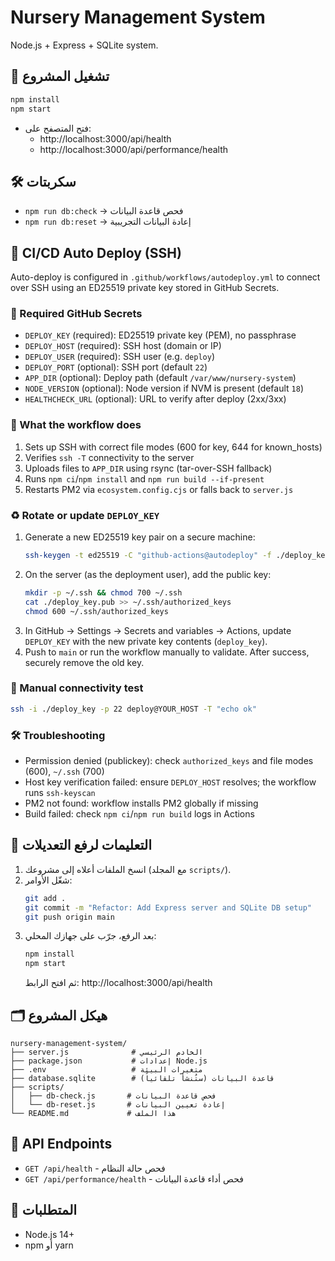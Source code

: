 # Nursery Management System

Node.js + Express + SQLite system.

## 🚀 تشغيل المشروع
```bash
npm install
npm start
```

- فتح المتصفح على:
  - http://localhost:3000/api/health
  - http://localhost:3000/api/performance/health

## 🛠️ سكربتات
- `npm run db:check` → فحص قاعدة البيانات
- `npm run db:reset` → إعادة البيانات التجريبية

## 🔄 CI/CD Auto Deploy (SSH)

Auto-deploy is configured in `.github/workflows/autodeploy.yml` to connect over SSH using an ED25519 private key stored in GitHub Secrets.

### 🔐 Required GitHub Secrets
- `DEPLOY_KEY` (required): ED25519 private key (PEM), no passphrase
- `DEPLOY_HOST` (required): SSH host (domain or IP)
- `DEPLOY_USER` (required): SSH user (e.g. `deploy`)
- `DEPLOY_PORT` (optional): SSH port (default `22`)
- `APP_DIR` (optional): Deploy path (default `/var/www/nursery-system`)
- `NODE_VERSION` (optional): Node version if NVM is present (default `18`)
- `HEALTHCHECK_URL` (optional): URL to verify after deploy (2xx/3xx)

### 🚀 What the workflow does
1. Sets up SSH with correct file modes (600 for key, 644 for known_hosts)
2. Verifies `ssh -T` connectivity to the server
3. Uploads files to `APP_DIR` using rsync (tar-over-SSH fallback)
4. Runs `npm ci`/`npm install` and `npm run build --if-present`
5. Restarts PM2 via `ecosystem.config.cjs` or falls back to `server.js`

### ♻️ Rotate or update `DEPLOY_KEY`
1. Generate a new ED25519 key pair on a secure machine:
   ```bash
   ssh-keygen -t ed25519 -C "github-actions@autodeploy" -f ./deploy_key -N ""
   ```
2. On the server (as the deployment user), add the public key:
   ```bash
   mkdir -p ~/.ssh && chmod 700 ~/.ssh
   cat ./deploy_key.pub >> ~/.ssh/authorized_keys
   chmod 600 ~/.ssh/authorized_keys
   ```
3. In GitHub → Settings → Secrets and variables → Actions, update `DEPLOY_KEY` with the new private key contents (`deploy_key`).
4. Push to `main` or run the workflow manually to validate. After success, securely remove the old key.

### 🧪 Manual connectivity test
```bash
ssh -i ./deploy_key -p 22 deploy@YOUR_HOST -T "echo ok"
```

### 🛠️ Troubleshooting
- Permission denied (publickey): check `authorized_keys` and file modes (600), `~/.ssh` (700)
- Host key verification failed: ensure `DEPLOY_HOST` resolves; the workflow runs `ssh-keyscan`
- PM2 not found: workflow installs PM2 globally if missing
- Build failed: check `npm ci`/`npm run build` logs in Actions

## 📌 التعليمات لرفع التعديلات
1. انسخ الملفات أعلاه إلى مشروعك (مع المجلد `scripts/`).  
2. شغّل الأوامر:  
   ```bash
   git add .
   git commit -m "Refactor: Add Express server and SQLite DB setup"
   git push origin main
   ```
3. بعد الرفع، جرّب على جهازك المحلي:
   ```bash
   npm install
   npm start
   ```
   ثم افتح الرابط: http://localhost:3000/api/health

## 🗂️ هيكل المشروع
```
nursery-management-system/
├── server.js              # الخادم الرئيسي
├── package.json           # إعدادات Node.js
├── .env                   # متغيرات البيئة
├── database.sqlite        # قاعدة البيانات (ستُنشأ تلقائياً)
├── scripts/
│   ├── db-check.js       # فحص قاعدة البيانات
│   └── db-reset.js       # إعادة تعيين البيانات
└── README.md             # هذا الملف
```

## 🎯 API Endpoints
- `GET /api/health` - فحص حالة النظام
- `GET /api/performance/health` - فحص أداء قاعدة البيانات

## 🔧 المتطلبات
- Node.js 14+ 
- npm أو yarn